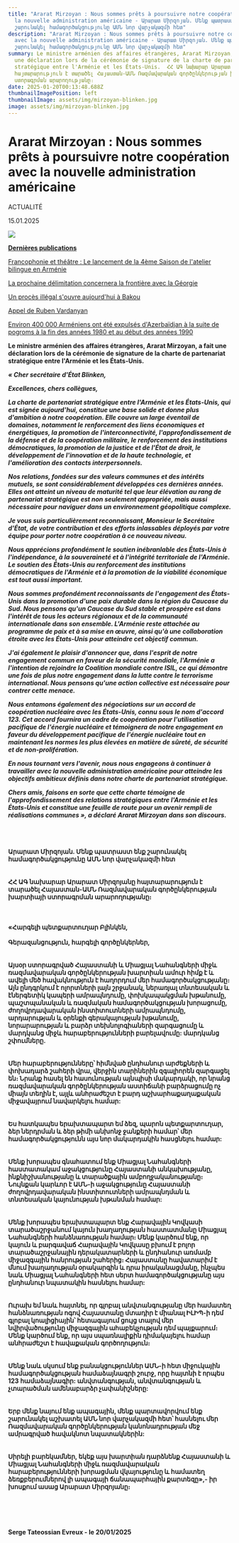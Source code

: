 ```yaml
---
title: "Ararat Mirzoyan : Nous sommes prêts à poursuivre notre coopération avec
  la nouvelle administration américaine - Արարատ Միրզոյան. Մենք պատրաստ ենք
  շարունակել համագործակցությունը ԱՄՆ նոր վարչակազմի հետ"
description: "Ararat Mirzoyan : Nous sommes prêts à poursuivre notre coopération
  avec la nouvelle administration américaine - Արարատ Միրզոյան. Մենք պատրաստ ենք
  շարունակել համագործակցությունը ԱՄՆ նոր վարչակազմի հետ"
summary: Le ministre arménien des affaires étrangères, Ararat Mirzoyan, a fait
  une déclaration lors de la cérémonie de signature de la charte de partenariat
  stratégique entre l'Arménie et les États-Unis.  ՀՀ ԱԳ նախարար Արարատ Միրզոյանը
  հայտարարություն է տարածել Հայաստան-ԱՄՆ Ռազմավարական գործընկերության խարտիայի
  ստորագրման արարողությանը։
date: 2025-01-20T00:13:48.688Z
thumbnailImagePosition: left
thumbnailImage: assets/img/mirzoyan-blinken.jpg
image: assets/img/mirzoyan-blinken.jpg
---
```

# **Ararat Mirzoyan : Nous sommes prêts à poursuivre notre coopération avec la nouvelle administration américaine**

ACTUALITÉ

15.01.2025

![](https://courrier.am/sites/default/files/styles/1700x700/public/139bbc99efbc2d8243c0ed0584ac8d0a.jpg?itok=b5TM9d5T)

**[Dernières publications](https://courrier.am/dernieres-publications)**

[Francophonie et théâtre : Le lancement de la 4ème Saison de l'atelier bilingue en Arménie](https://courrier.am/fr/francophonie-et-theatre-le-lancement-de-la-4eme-saison-de-l-atelier-bilingue-en-armenie)

[La prochaine délimitation concernera la frontière avec la Géorgie](https://courrier.am/fr/la-prochaine-delimitation-concernera-la-frontiere-avec-la-georgie)

[Un procès illégal s'ouvre aujourd'hui à Bakou](https://courrier.am/fr/un-proces-illegal-s-ouvre-aujourd-hui-a-bakou)

[Appel de Ruben Vardanyan](https://courrier.am/fr/appel-de-ruben-vardanyan-)

[Environ 400 000 Arméniens ont été expulsés d'Azerbaïdjan à la suite de pogroms à la fin des années 1980 et au début des années 1990](https://courrier.am/fr/environ-400-000-armeniens-ont-ete-expulses-d-azerbaidjan-a-la-suite-de-pogroms-a-la-fin-des-annees-1980-et-au-debut-des-annees-1990)

**Le ministre arménien des affaires étrangères, Ararat Mirzoyan, a fait une déclaration lors de la cérémonie de signature de la charte de partenariat stratégique entre l'Arménie et les États-Unis.**

***« Cher secrétaire d'État Blinken,***

***Excellences, chers collègues,***

***La charte de partenariat stratégique entre l'Arménie et les États-Unis, qui est signée aujourd'hui, constitue une base solide et donne plus d'ambition à notre coopération. Elle couvre un large éventail de domaines, notamment le renforcement des liens économiques et énergétiques, la promotion de l'interconnectivité, l'approfondissement de la défense et de la coopération militaire, le renforcement des institutions démocratiques, la promotion de la justice et de l'État de droit, le développement de l'innovation et de la haute technologie, et l'amélioration des contacts interpersonnels.***

***Nos relations, fondées sur des valeurs communes et des intérêts mutuels, se sont considérablement développées ces dernières années. Elles ont atteint un niveau de maturité tel que leur élévation au rang de partenariat stratégique est non seulement appropriée, mais aussi nécessaire pour naviguer dans un environnement géopolitique complexe.***

***Je vous suis particulièrement reconnaissant, Monsieur le Secrétaire d'État, de votre contribution et des efforts inlassables déployés par votre équipe pour porter notre coopération à ce nouveau niveau.***

***Nous apprécions profondément le soutien inébranlable des États-Unis à l'indépendance, à la souveraineté et à l'intégrité territoriale de l'Arménie. Le soutien des États-Unis au renforcement des institutions démocratiques de l'Arménie et à la promotion de la viabilité économique est tout aussi important.***

***Nous sommes profondément reconnaissants de l'engagement des États-Unis dans la promotion d'une paix durable dans la région du Caucase du Sud. Nous pensons qu'un Caucase du Sud stable et prospère est dans l'intérêt de tous les acteurs régionaux et de la communauté internationale dans son ensemble. L'Arménie reste attachée au programme de paix et à sa mise en œuvre, ainsi qu'à une collaboration étroite avec les États-Unis pour atteindre cet objectif commun.***

***J'ai également le plaisir d'annoncer que, dans l'esprit de notre engagement commun en faveur de la sécurité mondiale, l'Arménie a l'intention de rejoindre la Coalition mondiale contre ISIL, ce qui démontre une fois de plus notre engagement dans la lutte contre le terrorisme international. Nous pensons qu'une action collective est nécessaire pour contrer cette menace.***

***Nous entamons également des négociations sur un accord de coopération nucléaire avec les États-Unis, connu sous le nom d'accord 123. Cet accord fournira un cadre de coopération pour l'utilisation pacifique de l'énergie nucléaire et témoignera de notre engagement en faveur du développement pacifique de l'énergie nucléaire tout en maintenant les normes les plus élevées en matière de sûreté, de sécurité et de non-prolifération.***

***En nous tournant vers l'avenir, nous nous engageons à continuer à travailler avec la nouvelle administration américaine pour atteindre les objectifs ambitieux définis dans notre charte de partenariat stratégique.***

***Chers amis, faisons en sorte que cette charte témoigne de l'approfondissement des relations stratégiques entre l'Arménie et les États-Unis et constitue une feuille de route pour un avenir rempli de réalisations communes », a déclaré Ararat Mirzoyan dans son discours.***  

\
\
\
**Արարատ Միրզոյան. Մենք պատրաստ ենք շարունակել համագործակցությունը ԱՄՆ նոր վարչակազմի հետ**\
\
\
**ՀՀ ԱԳ նախարար Արարատ Միրզոյանը հայտարարություն է տարածել Հայաստան-ԱՄՆ Ռազմավարական գործընկերության խարտիայի ստորագրման արարողությանը։**\
\
\
\
**«Հարգելի պետքարտուղար Բլինկեն,**\
\
**Գերազանցություն, հարգելի գործընկերներ,**\
\
\
**Այսօր ստորագրված Հայաստանի և Միացյալ Նահանգների միջև ռազմավարական գործընկերության խարտիան ամուր հիմք է և ավելի մեծ հավակնություն է հաղորդում մեր համագործակցությանը։ Այն ընդգրկում է ոլորտների լայն շրջանակ, ներառյալ տնտեսական և էներգետիկ կապերի ամրապնդումը, փոխկապակցման խթանումը, պաշտպանական և ռազմական համագործակցության խորացումը, ժողովրդավարական ինստիտուտների ամրապնդումը, արդարության և օրենքի գերակայության խթանումը, նորարարության և բարձր տեխնոլոգիաների զարգացումը և մարդկանց միջև հարաբերությունների բարելավումը: մարդկանց շփումները.**\
\
\
**Մեր հարաբերությունները՝ հիմնված ընդհանուր արժեքների և փոխադարձ շահերի վրա, վերջին տարիներին զգալիորեն զարգացել են։ Նրանք հասել են հասունության այնպիսի մակարդակի, որ նրանց ռազմավարական գործընկերության աստիճանի բարձրացումը ոչ միայն տեղին է, այլև անհրաժեշտ է բարդ աշխարհաքաղաքական միջավայրում նավարկելու համար:**\
\
\
**Ես հատկապես երախտապարտ եմ ձեզ, պարոն պետքարտուղար, ձեր ներդրման և ձեր թիմի անխոնջ ջանքերի համար՝ մեր համագործակցությունն այս նոր մակարդակին հասցնելու համար:**\
\
\
**Մենք խորապես գնահատում ենք Միացյալ Նահանգների հաստատակամ աջակցությունը Հայաստանի անկախությանը, ինքնիշխանությանը և տարածքային ամբողջականությանը։ Նույնքան կարևոր է ԱՄՆ-ի աջակցությունը Հայաստանի ժողովրդավարական ինստիտուտների ամրապնդման և տնտեսական կայունության խթանման համար:**\
\
\
**Մենք խորապես երախտապարտ ենք Հարավային Կովկասի տարածաշրջանում կայուն խաղաղության հաստատմանը Միացյալ Նահանգների հանձնառության համար։ Մենք կարծում ենք, որ կայուն և բարգավաճ Հարավային Կովկասը բխում է բոլոր տարածաշրջանային դերակատարների և ընդհանուր առմամբ միջազգային հանրության շահերից։ Հայաստանը հավատարիմ է մնում խաղաղության օրակարգին և դրա իրականացմանը, ինչպես նաև Միացյալ Նահանգների հետ սերտ համագործակցությանը այս ընդհանուր նպատակին հասնելու համար:**\
\
\
**Ուրախ եմ նաև հայտնել, որ գլոբալ անվտանգությանը մեր համատեղ հանձնառության ոգով Հայաստանը մտադիր է միանալ ԻԼԻՊ-ի դեմ գլոբալ կոալիցիային՝ հետագայում ցույց տալով մեր նվիրվածությունը միջազգային ահաբեկչության դեմ պայքարում։ Մենք կարծում ենք, որ այս սպառնալիքին դիմակայելու համար անհրաժեշտ է հավաքական գործողություն։**\
\
\
**Մենք նաև սկսում ենք բանակցություններ ԱՄՆ-ի հետ միջուկային համագործակցության համաձայնագրի շուրջ, որը հայտնի է որպես 123 համաձայնագիր: անվտանգության, անվտանգության և չտարածման ամենաբարձր չափանիշները:**\
\
\
**Երբ մենք նայում ենք ապագային, մենք պարտավորվում ենք շարունակել աշխատել ԱՄՆ նոր վարչակազմի հետ՝ հասնելու մեր Ռազմավարական գործընկերության կանոնադրության մեջ ամրագրված հավակնոտ նպատակներին:**\
\
\
**Սիրելի բարեկամներ, եկեք այս խարտիան դարձնենք Հայաստանի և Միացյալ Նահանգների միջև ռազմավարական հարաբերությունների խորացման վկայությունը և համատեղ ձեռքբերումներով լի ապագայի ճանապարհային քարտեզը»,- իր խոսքում ասաց Արարատ Միրզոյանը։**\
\
\
\
\
\
**Serge Tateossian Evreux - le 20/01/2025**